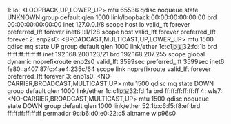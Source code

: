 1: lo: <LOOPBACK,UP,LOWER_UP> mtu 65536 qdisc noqueue state UNKNOWN group default qlen 1000
    link/loopback 00:00:00:00:00:00 brd 00:00:00:00:00:00
    inet 127.0.0.1/8 scope host lo
       valid_lft forever preferred_lft forever
    inet6 ::1/128 scope host 
       valid_lft forever preferred_lft forever
2: enp2s0: <BROADCAST,MULTICAST,UP,LOWER_UP> mtu 1500 qdisc mq state UP group default qlen 1000
    link/ether 1c:c1:de:32:fd:1b brd ff:ff:ff:ff:ff:ff
    inet 192.168.200.123/21 brd 192.168.207.255 scope global dynamic noprefixroute enp2s0
       valid_lft 3599sec preferred_lft 3599sec
    inet6 fe80::a407:87fc:4ae4:235c/64 scope link noprefixroute 
       valid_lft forever preferred_lft forever
3: enp1s0: <NO-CARRIER,BROADCAST,MULTICAST,UP> mtu 1500 qdisc mq state DOWN group default qlen 1000
    link/ether 1c:c1:de:32:fd:1a brd ff:ff:ff:ff:ff:ff
4: wls7: <NO-CARRIER,BROADCAST,MULTICAST,UP> mtu 1500 qdisc noqueue state DOWN group default qlen 1000
    link/ether 52:1b:c6:f5:f8:ef brd ff:ff:ff:ff:ff:ff permaddr 9c:b6:d0:e0:22:c5
    altname wlp96s0
